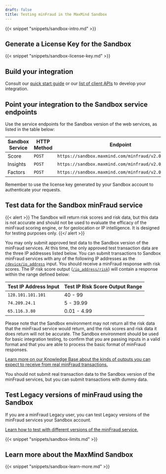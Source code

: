 ```yaml
---
draft: false
title: Testing minFraud in the MaxMind Sandbox
---
```


{{< snippet "snippets/sandbox-intro.md" >}}

## Generate a License Key for the Sandbox

{{< snippet "snippets/sandbox-license-key.md" >}}

## Build your integration

Consult our [quick start guide](/minfraud/evaluate-a-transaction) or our
[list of client APIs](/minfraud/evaluate-a-transaction#links-to-maxmind-client-apis)
to develop your integration.

## Point your integration to the Sandbox service endpoints

Use the service endpoints for the Sandbox version of the web services, as listed
in the table below:

| Sandbox Service | HTTP Method | Endpoint                                             |
| --------------- | ----------- | ---------------------------------------------------- |
| Score           | `POST`      | `https://sandbox.maxmind.com/minfraud/v2.0/score`    |
| Insights        | `POST`      | `https://sandbox.maxmind.com/minfraud/v2.0/insights` |
| Factors         | `POST`      | `https://sandbox.maxmind.com/minfraud/v2.0/factors`  |

Remember to use the license key generated by your Sandbox account to
authenticate your requests.

## Test data for the Sandbox minFraud service

{{< alert >}} The Sandbox will return risk scores and risk data, but this data
is not accurate and should not be used to evaluate the efficacy of the minFraud
scoring engine, or for geolocation or IP intelligence. It is designed for
testing purposes only. {{</ alert >}}

You may only submit approved test data to the Sandbox version of the minFraud
services. At this time, the only approved test transaction data are the three IP
addresses listed below. You can submit transactions to Sandbox minFraud services
with any of the following IP addresses as the
[`/device/ip_address`](/minfraud/api-documentation/requests#schema--request--device__ip_address)
input. You should receive a minFraud response with risk scores. The IP risk
score output
([`/ip_address/risk`](/minfraud/api-documentation/responses#schema--response--ip-address__risk))
will contain a response within the range defined below:

| Test IP Address Input | Test IP Risk Score Output Range |
| --------------------- | ------------------------------- |
| `128.101.101.101`     | 40 - 99                         |
| `74.209.24.1`         | 5 - 39.99                       |
| `65.116.3.80`         | 0.01 - 4.99                     |

Please note that the Sandbox environment may not return all the risk data that
the minFraud service would return, and the risk scores and risk data it does
return will not be accurate. The Sandbox environment should be used for basic
integration testing, to confirm that you are passing inputs in a valid format
and that you are able to process the basic format of minFraud responses.

[Learn more on our Knowledge Base about the kinds of outputs you can expect to receive from real minFraud transactions.](https://support.maxmind.com/knowledge-base/articles/pass-inputs-to-minfraud#recommended-minimum-inputs)

You should not submit real transaction data to the Sandbox version of the
minFraud services, but you can submit transactions with dummy data.

## Test Legacy versions of minFraud using the Sandbox

If you are a minFraud Legacy user, you can test Legacy versions of the minFraud
services your Sandbox account.

[Learn how to test with different versions of the minFraud service.](/minfraud/minfraud-legacy#select-the-proper-legacy-version-for-testing)

{{< snippet "snippets/sandbox-limits.md" >}}

## Learn more about the MaxMind Sandbox

{{< snippet "snippets/sandbox-learn-more.md" >}}
